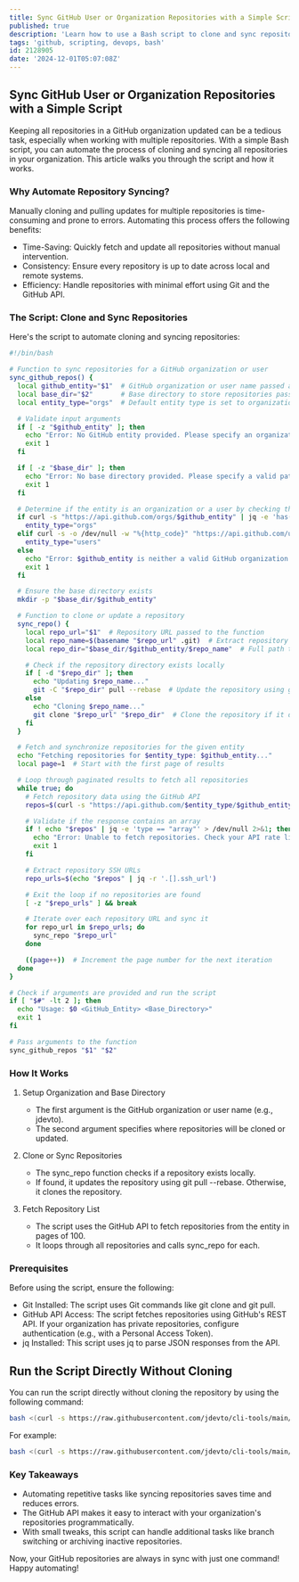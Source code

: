 ```yaml
---
title: Sync GitHub User or Organization Repositories with a Simple Script
published: true
description: 'Learn how to use a Bash script to clone and sync repositories from a GitHub organization efficiently. This guide covers repository fetching, updating, and automation with GitHub API.'
tags: 'github, scripting, devops, bash'
id: 2128905
date: '2024-12-01T05:07:08Z'
---
```


## Sync GitHub User or  Organization Repositories with a Simple Script

Keeping all repositories in a GitHub organization updated can be a tedious task, especially when working with multiple repositories. With a simple Bash script, you can automate the process of cloning and syncing all repositories in your organization. This article walks you through the script and how it works.

### Why Automate Repository Syncing?

Manually cloning and pulling updates for multiple repositories is time-consuming and prone to errors. Automating this process offers the following benefits:

- Time-Saving: Quickly fetch and update all repositories without manual intervention.
- Consistency: Ensure every repository is up to date across local and remote systems.
- Efficiency: Handle repositories with minimal effort using Git and the GitHub API.

### The Script: Clone and Sync Repositories

Here's the script to automate cloning and syncing repositories:

```bash
#!/bin/bash

# Function to sync repositories for a GitHub organization or user
sync_github_repos() {
  local github_entity="$1"  # GitHub organization or user name passed as the first argument
  local base_dir="$2"       # Base directory to store repositories passed as the second argument
  local entity_type="orgs"  # Default entity type is set to organization

  # Validate input arguments
  if [ -z "$github_entity" ]; then
    echo "Error: No GitHub entity provided. Please specify an organization or user."
    exit 1
  fi

  if [ -z "$base_dir" ]; then
    echo "Error: No base directory provided. Please specify a valid path."
    exit 1
  fi

  # Determine if the entity is an organization or a user by checking the respective GitHub API endpoints
  if curl -s "https://api.github.com/orgs/$github_entity" | jq -e 'has("login") and .login == "'$github_entity'"' > /dev/null 2>&1; then
    entity_type="orgs"
  elif curl -s -o /dev/null -w "%{http_code}" "https://api.github.com/users/$github_entity" | grep -q '^200$'; then
    entity_type="users"
  else
    echo "Error: $github_entity is neither a valid GitHub organization nor a user."
    exit 1
  fi

  # Ensure the base directory exists
  mkdir -p "$base_dir/$github_entity"

  # Function to clone or update a repository
  sync_repo() {
    local repo_url="$1"  # Repository URL passed to the function
    local repo_name=$(basename "$repo_url" .git)  # Extract repository name from the URL
    local repo_dir="$base_dir/$github_entity/$repo_name"  # Full path to the local repository

    # Check if the repository directory exists locally
    if [ -d "$repo_dir" ]; then
      echo "Updating $repo_name..."
      git -C "$repo_dir" pull --rebase  # Update the repository using git pull with rebase
    else
      echo "Cloning $repo_name..."
      git clone "$repo_url" "$repo_dir"  # Clone the repository if it does not exist
    fi
  }

  # Fetch and synchronize repositories for the given entity
  echo "Fetching repositories for $entity_type: $github_entity..."
  local page=1  # Start with the first page of results

  # Loop through paginated results to fetch all repositories
  while true; do
    # Fetch repository data using the GitHub API
    repos=$(curl -s "https://api.github.com/$entity_type/$github_entity/repos?per_page=100&page=$page")

    # Validate if the response contains an array
    if ! echo "$repos" | jq -e 'type == "array"' > /dev/null 2>&1; then
      echo "Error: Unable to fetch repositories. Check your API rate limits or credentials."
      exit 1
    fi

    # Extract repository SSH URLs
    repo_urls=$(echo "$repos" | jq -r '.[].ssh_url')

    # Exit the loop if no repositories are found
    [ -z "$repo_urls" ] && break

    # Iterate over each repository URL and sync it
    for repo_url in $repo_urls; do
      sync_repo "$repo_url"
    done

    ((page++))  # Increment the page number for the next iteration
  done
}

# Check if arguments are provided and run the script
if [ "$#" -lt 2 ]; then
  echo "Usage: $0 <GitHub_Entity> <Base_Directory>"
  exit 1
fi

# Pass arguments to the function
sync_github_repos "$1" "$2"
```

### How It Works

1. Setup Organization and Base Directory

    - The first argument is the GitHub organization or user name (e.g., jdevto).
    - The second argument specifies where repositories will be cloned or updated.

2. Clone or Sync Repositories

    - The sync_repo function checks if a repository exists locally.
    - If found, it updates the repository using git pull --rebase. Otherwise, it clones the repository.

3. Fetch Repository List

    - The script uses the GitHub API to fetch repositories from the entity in pages of 100.
    - It loops through all repositories and calls sync_repo for each.

### Prerequisites

Before using the script, ensure the following:

- Git Installed: The script uses Git commands like git clone and git pull.
- GitHub API Access: The script fetches repositories using GitHub's REST API. If your organization has private repositories, configure authentication (e.g., with a Personal Access Token).
- jq Installed: This script uses jq to parse JSON responses from the API.

## Run the Script Directly Without Cloning

You can run the script directly without cloning the repository by using the following command:

```bash
bash <(curl -s https://raw.githubusercontent.com/jdevto/cli-tools/main/scripts/sync_github_repos.sh) <GitHub_Entity> <Base_Directory>
```

For example:

```bash
bash <(curl -s https://raw.githubusercontent.com/jdevto/cli-tools/main/scripts/sync_github_repos.sh) jdevto .
```

### Key Takeaways

- Automating repetitive tasks like syncing repositories saves time and reduces errors.
- The GitHub API makes it easy to interact with your organization's repositories programmatically.
- With small tweaks, this script can handle additional tasks like branch switching or archiving inactive repositories.

Now, your GitHub repositories are always in sync with just one command! Happy automating!
